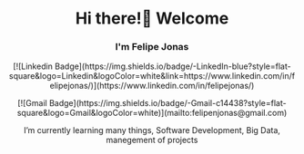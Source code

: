 <h1 align="center">Hi there!👋 Welcome</h1>
<h3 align="center">I'm Felipe Jonas</h3>

<p align="center">[![Linkedin Badge](https://img.shields.io/badge/-LinkedIn-blue?style=flat-square&logo=Linkedin&logoColor=white&link=https://www.linkedin.com/in/felipejonas/)](https://www.linkedin.com/in/felipejonas/)</p>
<p align="center">[![Gmail Badge](https://img.shields.io/badge/-Gmail-c14438?style=flat-square&logo=Gmail&logoColor=white)](mailto:felipenjonas@gmail.com)</p>

<p align="center">I’m currently learning many things, Software Development, Big Data, manegement of projects</p>
<!--
**felipenjonas/felipenjonas** is a ✨ _special_ ✨ repository because its `README.md` (this file) appears on your GitHub profile.

Here are some ideas to get you started:

- 🔭 I’m currently working on ...
- 🌱 I’m currently learning ...
- 👯 I’m looking to collaborate on ...
- 🤔 I’m looking for help with ...
- 💬 Ask me about ...
- 📫 How to reach me: ...
- 😄 Pronouns: ...
- ⚡ Fun fact: ...
-->



